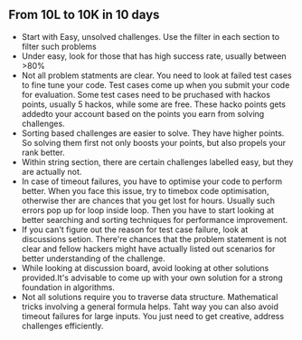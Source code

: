 ## From 10L to 10K in 10 days

- Start with Easy, unsolved challenges. Use the filter in each section to filter such problems
- Under easy, look for those that has high success rate, usually between >80%
- Not all problem statments are clear. You need to look at failed test cases to fine tune your code. 
Test cases come up when you submit your code for evaluation. Some test cases need to be pruchased with hackos points, usually 5 hackos, while some are free. These hacko points gets addedto your account based on the points you earn from solving challenges.
- Sorting based challenges are easier to solve. They have higher points. So solving them first not only boosts your points, but also propels your rank better.
- Within string section, there are certain challenges labelled easy, but they are actually not.
- In case of timeout failures, you have to optimise your code to perform better. When you face this issue, try to timebox code optimisation, otherwise ther are chances that you get lost for hours.
Usually such errors pop up for loop inside loop. Then you have to start looking at better searching and sorting techniques for performance improvement.
- If you can't figure out the reason for test case failure, look at discussions setion. There're chances that the problem statement is not clear and fellow hackers might have actually listed out scenarios for better understanding of the challenge.
- While looking at discussion board, avoid looking at other solutions provided.It's advisable to come up with your own solution for a strong foundation in algorithms.
- Not all solutions require you to traverse data structure. Mathematical tricks involving a general formula helps. Taht way you can also avoid timeout failures for large inputs. You just need to get creative, address challenges efficiently.

